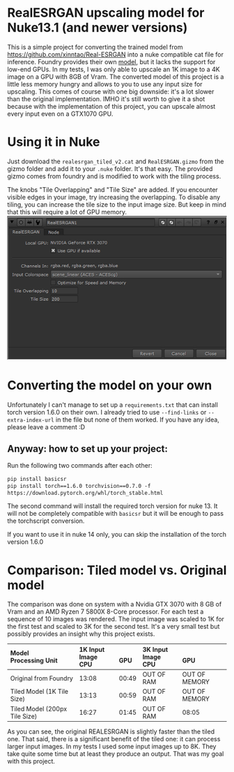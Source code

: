 # RealESRGAN upscaling model for Nuke13.1 (and newer versions)
This is a simple project for converting the trained model from https://github.com/xinntao/Real-ESRGAN
into a nuke compatible cat file for inference. Foundry provides their own [model](https://community.foundry.com/cattery/37767/real-esrgan), but it lacks the support
for low-end GPUs. In my tests, I was only able to upscale an 1K image to a 4K image on a GPU with 8GB of 
Vram. The converted model of this project is a little less memory hungry and allows to you to use any input
size for upscaling. This comes of course with one big downside: it's a lot slower than the original implementation.
IMHO it's still worth to give it a shot because with the implementation of this project, you can upscale almost every input 
even on a GTX1070 GPU.

# Using it in Nuke
Just download the `realesrgan_tiled_v2.cat` and `RealESRGAN.gizmo` from the gizmo folder and add it to your `.nuke` folder.
It's that easy. The provided gizmo comes from foundry and is modified to work with the tiling process.

The knobs "Tile Overlapping" and "Tile Size" are added. If you encounter visible edges in your image, 
try increasing the overlapping. To disable any tiling, you can increase the tile size to the input image size.
But keep in mind that this will require a lot of GPU memory.
![Gizmo Panel](img/GizmoPanel.png)
# Converting the model on your own

Unfortunately I can't manage to set up a `requirements.txt` that can install torch version 1.6.0 on their own.
I already tried to use `--find-links` or `--extra-index-url` in the file but none of them worked.
If you have any idea, please leave a comment :D

## Anyway: how to set up your project:
Run the following two commands after each other:

```
pip install basicsr
pip install torch==1.6.0 torchvision==0.7.0 -f https://download.pytorch.org/whl/torch_stable.html
```
The second command will install the required torch version for nuke 13. 
It will not be completely compatible with `basicsr` but it will be enough to pass
the torchscript conversion.

If you want to use it in nuke 14 only, you can skip the installation of the torch version 1.6.0

# Comparison: Tiled model vs. Original model
The comparison was done on system with a Nvidia GTX 3070 with 8 GB of Vram and an AMD Ryzen 7 5800X 8-Core processor.
For each test a sequence of 10 images was rendered. The input image was scaled to 1K for the first test and scaled to 3K for the second test. 
It's a very small test but possibly provides an insight why this project exists.

| Model        <br/>Processing Unit | 1K Input Image <br/>CPU | <br/>GPU | 3K Input Image<br/>CPU | <br/>GPU      |
|:----------------------------------|:------------------------|:---------|:-----------------------|:--------------|
| Original from Foundry             | 13:08                   | 00:49    | OUT OF RAM             | OUT OF MEMORY |
| Tiled Model (1K Tile Size)        | 13:13                   | 00:59    | OUT OF RAM             | OUT OF MEMORY |
| Tiled Model (200px Tile Size)     | 16:27                   | 01:45    | OUT OF RAM             | 08:05         |

As you can see, the original REALESRGAN is slightly faster than the tiled one. That said, 
there is a significant benefit of the tiled one: it can process larger input images.
In my tests I used some input images up to 8K. They take quite some time but at least they produce an output.
That was my goal with this project.

